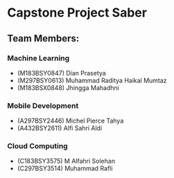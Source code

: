 # Capstone Project Saber

## Team Members:

### Machine Learning
- (M183BSY0847) Dian Prasetya
- (M297BSY0613) Muhammad Raditya Haikal Mumtaz
- (M183BSX0848) Jhingga Mahadhni

### Mobile Development
- (A297BSY2446) Michel Pierce Tahya
- (A432BSY2611) Alfi Sahri Aldi

### Cloud Computing
- (C183BSY3575) M Alfahri Solehan
- (C297BSY3514) Muhammad Rafli
